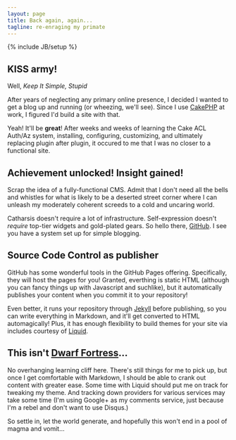 ```yaml
---
layout: page
title: Back again, again...
tagline: re-enraging my primate
---
```

{% include JB/setup %}

## KISS army!

Well, _Keep It Simple, Stupid_

After years of neglecting any primary online presence, I decided I wanted to get a blog up and running (or wheezing, we'll see). Since I use [CakePHP](http://www.cakephp.org) at work, I figured I'd build a site with that.

Yeah! It'll be __great__! After weeks and weeks of learning the Cake ACL Auth/Az system, installing, configuring, customizing, and ultimately replacing plugin after plugin, it occured to me that I was no closer to a functional site.

## Achievement unlocked! Insight gained!

Scrap the idea of a fully-functional CMS. Admit that I don't need all the bells and whistles for what is likely to be a deserted street corner where I can unleash my moderately coherent screeds to a cold and uncaring world.

Catharsis doesn't require a lot of infrastructure. Self-expression doesn't *require* top-tier widgets and gold-plated gears. So hello there, [GitHub](http://www.github.com). I see you have a system set up for simple blogging.

## Source Code Control as publisher

GitHub has some wonderful tools in the GitHub Pages offering. Specifically, they will host the pages for you! Granted, everthing is static HTML (although you can fancy things up with Javascript and suchlike), but it automatically publishes your content when you commit it to your repository!

Even better, it runs your repository through [Jekyll](http://jekyllrb.com/) before publishing, so you can write everything in Markdown, and it'll get converted to HTML automagically! Plus, it has enough flexibility to build themes for your site via includes courtesy of [Liquid](http://wiki.shopify.com/Liquid).

## This isn't [Dwarf Fortress](http://www.bay12games.com/dwarves)...

No overhanging learning cliff here. There's still things for me to pick up, but once I get comfortable with Markdown, I should be able to crank out content with greater ease. Some time with Liquid should put me on track for tweaking my theme. And tracking down providers for various services may take some time (I'm using Google+ as my comments service, just because I'm a rebel and don't want to use Disqus.)

So settle in, let the world generate, and hopefully this won't end in a pool of magma and vomit...
